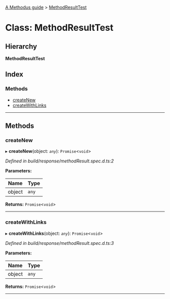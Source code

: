 [A Methodus guide](../README.md) > [MethodResultTest](../classes/methodresulttest.md)

# Class: MethodResultTest

## Hierarchy

**MethodResultTest**

## Index

### Methods

* [createNew](methodresulttest.md#createnew)
* [createWithLinks](methodresulttest.md#createwithlinks)

---

## Methods

<a id="createnew"></a>

###  createNew

▸ **createNew**(object: *`any`*): `Promise`<`void`>

*Defined in build/response/methodResult.spec.d.ts:2*

**Parameters:**

| Name | Type |
| ------ | ------ |
| object | `any` |

**Returns:** `Promise`<`void`>

___
<a id="createwithlinks"></a>

###  createWithLinks

▸ **createWithLinks**(object: *`any`*): `Promise`<`void`>

*Defined in build/response/methodResult.spec.d.ts:3*

**Parameters:**

| Name | Type |
| ------ | ------ |
| object | `any` |

**Returns:** `Promise`<`void`>

___

